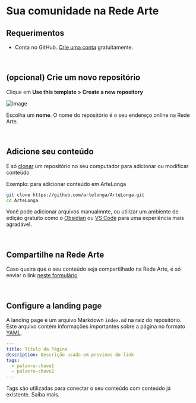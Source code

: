 # Sua comunidade na Rede Arte 

## Requerimentos
- Conta no GitHub. [Crie uma conta](https://github.com/signup?source=login) gratuitamente.

<br>

## (opcional) Crie um novo repositório

Clique em **Use this template > Create a new repository**

<img alt="image" src="https://github.com/user-attachments/assets/b140ab18-c96e-4131-8be1-709b60afe188">
<br>

Escolha um **nome**. O nome do repositório é o seu endereço online na Rede Arte. 

<br>


## Adicione seu conteúdo

É só [clonar](https://git-scm.com/docs/git-clone/pt_BR) um repositório no seu computador para adicionar ou modificar conteúdo

Exemplo: para adicionar conteúdo em ArteLonga

```bash
git clone https://github.com/artelonga/ArteLonga.git
cd ArteLonga
```

Você pode adicionar arquivos manualmnte, ou utilizar um ambiente de edição gratuito como o [Obsidian](https://obsidian.md/) ou [VS Code](https://code.visualstudio.com/) para uma experiência mais agradável.

<br>

## Compartilhe na Rede Arte

Caso queira que o seu conteúdo seja compartilhado na Rede Arte, é só enviar o link [neste formulário](https://forms.gle/GrbjxeinSneq5RfdA)

<br>

## Configure a landing page 

A landing page é um arquivo Markdown `index.md` na raíz do repositório. Este arquivo contém informações importantes sobre a página no formato [YAML](https://yaml.org/). 

```YAML
---
title: Título da Página
description: Descrição usada em previews do link
tags:
  - palavra-chave1
  - palavra-chave2
---
```

Tags são utilizadas para conectar o seu conteúdo com conteúdo já existente. Saiba mais.





